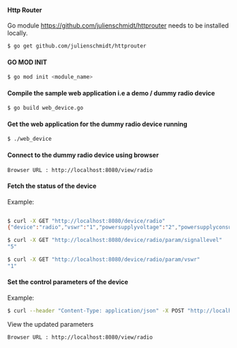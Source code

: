 

#### Http Router
Go module https://github.com/julienschmidt/httprouter needs to be installed locally.
```bash
$ go get github.com/julienschmidt/httprouter
```

#### GO MOD INIT
```bash
$ go mod init <module_name>
```

#### Compile the sample web application i.e a demo / dummy radio device
```bash
$ go build web_device.go
```

#### Get the web application for the dummy radio device running

```bash
$ ./web_device
```

#### Connect to the dummy radio device using browser

```bash
Browser URL : http://localhost:8080/view/radio
```

#### Fetch the status of the device
Example:
```bash

$ curl -X GET "http://localhost:8080/device/radio"
{"device":"radio","vswr":"1","powersupplyvoltage":"2","powersupplyconsumption":"3","temperature":"4","signallevel":"5"}

$ curl -X GET "http://localhost:8080/device/radio/param/signallevel"
"5"

$ curl -X GET "http://localhost:8080/device/radio/param/vswr"
"1"
```

#### Set the control parameters of the device
Example:
```bash
$ curl --header "Content-Type: application/json" -X POST "http://localhost:8080/device/radio/control" --data '{"frequency":"15","transmissionpower":"100", "modem":"Audio", "antenna":"RF"}'
```
View the updated parameters
```bash
Browser URL : http://localhost:8080/view/radio
```
